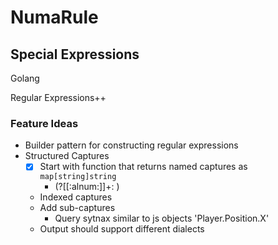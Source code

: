 # NumaRule
## Special Expressions
Golang

Regular Expressions++

### Feature Ideas
- Builder pattern for constructing regular expressions
- Structured Captures
  - [X] Start with function that returns named captures as `map[string]string`
    - (?<Player>[[:alnum:]]+: )
  - Indexed captures
  - Add sub-captures
    - Query sytnax similar to js objects 'Player.Position.X'
  - Output should support different dialects
